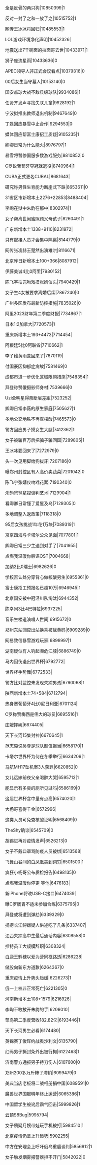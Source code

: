 全是反骨的两只狗|10850399|1

反对一封了之和一放了之|10515752|1

网传王冰冰将回归|10485553|1

LOL游戏环境净化声明|10452326|

地震送出7千碗面的拉面哥去世|10433971|1

狮子座流星雨|10433636|0

APEC领导人非正式会议看点|10379316|0

00后女生当守墓人|10153140|0

国安点球大战不敌县级球队|9934086|1

任贤齐发声寻找失联儿童|9928192|1

宁波拟推出教师退出机制|9467649|0

丁磊回应暴雪中止合作|9294553|0

媒体回应帮富士康招工质疑|9105235|1

卿卿日常为什么能火|8976797|1

暴雪将暂停国服多数游戏服务|8810852|0

C罗说葡萄牙夺冠就退役|8740964|1

CUBA正式更名CUBAL|8681643|

研究称男性生育能力断崖式下跌|8653611|0

31省区市新增本土2276+22853|8488404|

李峋在狱中朱韵在郁中|8302974|1

女子帮离世闺蜜照顾父母孩子|8260491|1

广东新增本土1338+9110|8231972|

只有密接人员才会集中隔离|8144779|0

网传张凌赫王楚然出演难哄|8116671|

北京昨日新增本土100+366|8087912|

伊藤美诚4比0阿里|7980152|

陈飞宇拍完吻戏摸张婧仪头|7940429|1

女子生4女被要求离婚后续|7867240|0

广州多区发布最新防控措施|7835026|0

阿里2023财年第二季度财报|7734867|1

日本1:2加拿大|7720573|1

重庆新增本土193+4473|7714454|

阿根廷5比0阿联酋|7710662|1

李子维黄雨萱回来了|7670119|

付国豪因抑郁症病故|7581469|0

成都市进一步优化区域限购措施|7548354|1

拜登称赞俄摄影师身材|7539666|0

Uzi全明星得票断层差距|7523252|

卿卿日常李薇的原生家庭|7505627|1

多地公交地铁不再查核酸|7465573|0

警方回应男子摸女生大腿|7412362|1

女子被骗百万后把骗子骗回国|7289805|1

王冰冰要回来了|7272979|0

头一次见用脚给狗拔牙|7207186|0

曝郑州封控区有人高价卖蔬菜|7201042|0

陈飞宇张婧仪吻戏花絮|7190340|0

朱韵爸爸拿捏谈判艺术|7129904|1

看卿卿日常懂了爱屋及乌|7129305|0

多地调整入返政策|7118318|0

95后女孩挑战1年花1万块|7089319|1

京京四海与卡塔尔公众见面|7077801|1

卿卿日常三少主遇到对手了|7041955|

点燃我温暖你韩语OST|7004668|

加纳2比0瑞士|6982626|0

学校否认处分穿背心做核酸男生|6955361|0

富士康招工预报名已超10万|6946945|1

北京国安被中冠泾川队淘汰|6944352|

陈幸同3比4巴特拉|6937225|

音乐生楼道演唱人世间|6915672|0

郑州东站回应出站换乘被赋黄码|6909289|0

网易致信暴雪游戏玩家|6899997|1

湖南疑似有人钓起濒危江豚|6886749|0

马内因伤退出世界杯|6792772|

世界杯手势舞|6772533|

警方比对监控未发现失踪男孩|6760068|1

陕西新增本土74+584|6712794|

热身赛葡萄牙4比0尼日利亚|6701124|

C罗称赞梅西是伟大的球员|6695516|1

庄嫂摔碗|6674405|

天下长河15集封神|6670645|1

范志毅说吴尊是球队颜值担当|6658170|1

卡塔尔世界杯为何在冬季举行|6634209|1

马航MH17坠机案3人获罪|6620852|0

女儿远嫁前夜父亲喝醉大哭|6595712|1

能显示有多臭的厕所见过吗|6586169|0

这届世界杯含中量有点高|6574020|1

大杨哥喜得千金|6572996|

这类人员可免查核酸证明|6568409|0

TheShy确诊|6545709|0

胡锡进再对疫情发声|6526213|0

女子不戴口罩骂防疫人员被绑|6513568|

飞舞山谷间的白凤凰美到词穷|6501500|1

疯狂小杨哥公布质检报告|6498135|0

点燃我温暖你停更 等他|6476183|

新iPhone将改USB-C接口|6474039|

曝C罗肠胃不适未参加合练|6375795|0

拜登或将遭到弹劾|6339329|0

捕捞长江鲟嫌疑人供述吃了几条|6337407|

江西失踪高中生最后通话内容|6308558|0

推特员工大规模辞职|6308324|

白鹿王鹤棣以爱为营同框路透|6286228|

储殷向新东方道歉|6264367|0

重庆疫情上升势头趋缓|6226273|1

俄一上校非正常死亡|6221305|0

河南新增本土108+1579|6216926|

李峋不敢放开朱韵的手|6209010|

菜鸟第二季度营收182.82亿|6193446|1

天下长河男生必看|6174480|

英锦赛丁俊晖约战奥沙利文|6135790|

红码男子撕封条外出被行拘|6122463|1

济南警方通报男子持刀伤人|6107600|0

郑州200多万斤柿子滞销|6099479|0

美典当店老板将二战相册捐中国|6089591|0

魔兽世界国服明年终止运营|6065386|1

中国留学生被讹后霸气回击|5999826|1

云顶S8Bug|5995794|

女子质疑月嫂带娃玩手机被打|5984510|1

北京疫情仍呈上升趋势|5902255|

中方在安理会上呼吁俄乌重启谈判|5856912|1

女子触发烟雾报警器拒不开门|5842022|0

